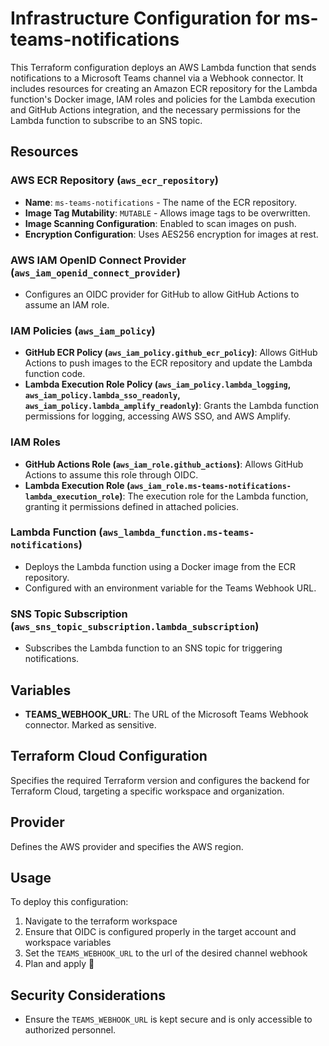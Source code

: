 # Infrastructure Configuration for ms-teams-notifications

This Terraform configuration deploys an AWS Lambda function that sends notifications to a Microsoft Teams channel via a Webhook connector. It includes resources for creating an Amazon ECR repository for the Lambda function's Docker image, IAM roles and policies for the Lambda execution and GitHub Actions integration, and the necessary permissions for the Lambda function to subscribe to an SNS topic.

## Resources

### AWS ECR Repository (`aws_ecr_repository`)

- **Name**: `ms-teams-notifications` - The name of the ECR repository.
- **Image Tag Mutability**: `MUTABLE` - Allows image tags to be overwritten.
- **Image Scanning Configuration**: Enabled to scan images on push.
- **Encryption Configuration**: Uses AES256 encryption for images at rest.

### AWS IAM OpenID Connect Provider (`aws_iam_openid_connect_provider`)

- Configures an OIDC provider for GitHub to allow GitHub Actions to assume an IAM role.

### IAM Policies (`aws_iam_policy`)

- **GitHub ECR Policy (`aws_iam_policy.github_ecr_policy`)**: Allows GitHub Actions to push images to the ECR repository and update the Lambda function code.
- **Lambda Execution Role Policy (`aws_iam_policy.lambda_logging`, `aws_iam_policy.lambda_sso_readonly`, `aws_iam_policy.lambda_amplify_readonly`)**: Grants the Lambda function permissions for logging, accessing AWS SSO, and AWS Amplify.

### IAM Roles

- **GitHub Actions Role (`aws_iam_role.github_actions`)**: Allows GitHub Actions to assume this role through OIDC.
- **Lambda Execution Role (`aws_iam_role.ms-teams-notifications-lambda_execution_role`)**: The execution role for the Lambda function, granting it permissions defined in attached policies.

### Lambda Function (`aws_lambda_function.ms-teams-notifications`)

- Deploys the Lambda function using a Docker image from the ECR repository.
- Configured with an environment variable for the Teams Webhook URL.

### SNS Topic Subscription (`aws_sns_topic_subscription.lambda_subscription`)

- Subscribes the Lambda function to an SNS topic for triggering notifications.

## Variables

- **TEAMS_WEBHOOK_URL**: The URL of the Microsoft Teams Webhook connector. Marked as sensitive.

## Terraform Cloud Configuration

Specifies the required Terraform version and configures the backend for Terraform Cloud, targeting a specific workspace and organization.

## Provider

Defines the AWS provider and specifies the AWS region.

## Usage

To deploy this configuration:

1. Navigate to the terraform workspace
1. Ensure that OIDC is configured properly in the target account and workspace variables
1. Set the `TEAMS_WEBHOOK_URL` to the url of the desired channel webhook
1. Plan and apply 🚀

## Security Considerations

- Ensure the `TEAMS_WEBHOOK_URL` is kept secure and is only accessible to authorized personnel.